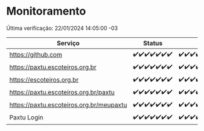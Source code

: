 # Monitoramento

Última verificação: 22/01/2024 14:05:00 -03

|Serviço|Status|Últimas 24h|
|---|---|---|
|https://github.com|<span title="2024-01-15: OK=24">✔️</span><span title="2024-01-16: OK=24">✔️</span><span title="2024-01-17: OK=24">✔️</span><span title="2024-01-18: OK=24">✔️</span><span title="2024-01-19: OK=24">✔️</span><span title="2024-01-20: OK=24">✔️</span><span title="2024-01-21: OK=18">✔️</span>|<span title="21/01/2024 15:07:00 -03 : 200">✔️</span><span title="21/01/2024 16:03:00 -03 : 200">✔️</span><span title="21/01/2024 17:06:00 -03 : 200">✔️</span><span title="21/01/2024 18:03:00 -03 : 200">✔️</span><span title="21/01/2024 19:04:00 -03 : 200">✔️</span><span title="21/01/2024 20:06:00 -03 : 200">✔️</span><span title="21/01/2024 21:33:00 -03 : 200">✔️</span><span title="21/01/2024 22:54:00 -03 : 200">✔️</span><span title="21/01/2024 23:26:00 -03 : 200">✔️</span><span title="22/01/2024 00:07:00 -03 : 200">✔️</span><span title="22/01/2024 01:08:00 -03 : 200">✔️</span><span title="22/01/2024 02:06:00 -03 : 200">✔️</span><span title="22/01/2024 03:09:00 -03 : 200">✔️</span><span title="22/01/2024 04:06:00 -03 : 200">✔️</span><span title="22/01/2024 05:09:00 -03 : 200">✔️</span><span title="22/01/2024 06:07:00 -03 : 200">✔️</span><span title="22/01/2024 07:07:00 -03 : 200">✔️</span><span title="22/01/2024 08:04:00 -03 : 200">✔️</span><span title="22/01/2024 09:12:00 -03 : 200">✔️</span><span title="22/01/2024 10:10:00 -03 : 200">✔️</span><span title="22/01/2024 11:06:00 -03 : 200">✔️</span><span title="22/01/2024 12:07:00 -03 : 200">✔️</span><span title="22/01/2024 13:08:00 -03 : 200">✔️</span><span title="22/01/2024 14:05:00 -03 : 200">✔️</span>|
|https://paxtu.escoteiros.org.br|<span title="2024-01-15: OK=24">✔️</span><span title="2024-01-16: OK=24">✔️</span><span title="2024-01-17: OK=24">✔️</span><span title="2024-01-18: OK=24">✔️</span><span title="2024-01-19: OK=24">✔️</span><span title="2024-01-20: OK=24">✔️</span><span title="2024-01-21: OK=18">✔️</span>|<span title="21/01/2024 15:07:00 -03 : 200">✔️</span><span title="21/01/2024 16:03:00 -03 : 200">✔️</span><span title="21/01/2024 17:06:00 -03 : 200">✔️</span><span title="21/01/2024 18:03:00 -03 : 200">✔️</span><span title="21/01/2024 19:04:00 -03 : 200">✔️</span><span title="21/01/2024 20:06:00 -03 : 200">✔️</span><span title="21/01/2024 21:33:00 -03 : 200">✔️</span><span title="21/01/2024 22:54:00 -03 : 200">✔️</span><span title="21/01/2024 23:26:00 -03 : 200">✔️</span><span title="22/01/2024 00:07:00 -03 : 200">✔️</span><span title="22/01/2024 01:08:00 -03 : 200">✔️</span><span title="22/01/2024 02:06:00 -03 : 200">✔️</span><span title="22/01/2024 03:09:00 -03 : 200">✔️</span><span title="22/01/2024 04:06:00 -03 : 200">✔️</span><span title="22/01/2024 05:09:00 -03 : 200">✔️</span><span title="22/01/2024 06:07:00 -03 : 200">✔️</span><span title="22/01/2024 07:07:00 -03 : 200">✔️</span><span title="22/01/2024 08:04:00 -03 : 200">✔️</span><span title="22/01/2024 09:12:00 -03 : 200">✔️</span><span title="22/01/2024 10:10:00 -03 : 200">✔️</span><span title="22/01/2024 11:06:00 -03 : 200">✔️</span><span title="22/01/2024 12:07:00 -03 : 200">✔️</span><span title="22/01/2024 13:08:00 -03 : 200">✔️</span><span title="22/01/2024 14:05:00 -03 : 200">✔️</span>|
|https://escoteiros.org.br|<span title="2024-01-15: OK=24">✔️</span><span title="2024-01-16: OK=24">✔️</span><span title="2024-01-17: OK=24">✔️</span><span title="2024-01-18: OK=24">✔️</span><span title="2024-01-19: OK=24">✔️</span><span title="2024-01-20: OK=24">✔️</span><span title="2024-01-21: OK=18">✔️</span>|<span title="21/01/2024 15:07:00 -03 : 200">✔️</span><span title="21/01/2024 16:03:00 -03 : 200">✔️</span><span title="21/01/2024 17:06:00 -03 : 200">✔️</span><span title="21/01/2024 18:03:00 -03 : 200">✔️</span><span title="21/01/2024 19:04:00 -03 : 200">✔️</span><span title="21/01/2024 20:06:00 -03 : 200">✔️</span><span title="21/01/2024 21:33:00 -03 : 200">✔️</span><span title="21/01/2024 22:54:00 -03 : 200">✔️</span><span title="21/01/2024 23:26:00 -03 : 200">✔️</span><span title="22/01/2024 00:07:00 -03 : 200">✔️</span><span title="22/01/2024 01:08:00 -03 : 200">✔️</span><span title="22/01/2024 02:06:00 -03 : 200">✔️</span><span title="22/01/2024 03:09:00 -03 : 200">✔️</span><span title="22/01/2024 04:06:00 -03 : 200">✔️</span><span title="22/01/2024 05:09:00 -03 : 200">✔️</span><span title="22/01/2024 06:07:00 -03 : 200">✔️</span><span title="22/01/2024 07:07:00 -03 : 200">✔️</span><span title="22/01/2024 08:04:00 -03 : 200">✔️</span><span title="22/01/2024 09:12:00 -03 : 200">✔️</span><span title="22/01/2024 10:10:00 -03 : 200">✔️</span><span title="22/01/2024 11:06:00 -03 : 200">✔️</span><span title="22/01/2024 12:07:00 -03 : 200">✔️</span><span title="22/01/2024 13:08:00 -03 : 200">✔️</span><span title="22/01/2024 14:05:00 -03 : 200">✔️</span>|
|https://paxtu.escoteiros.org.br/paxtu|<span title="2024-01-15: OK=24">✔️</span><span title="2024-01-16: OK=24">✔️</span><span title="2024-01-17: OK=24">✔️</span><span title="2024-01-18: OK=24">✔️</span><span title="2024-01-19: OK=24">✔️</span><span title="2024-01-20: OK=24">✔️</span><span title="2024-01-21: OK=18">✔️</span>|<span title="21/01/2024 15:07:00 -03 : 200">✔️</span><span title="21/01/2024 16:03:00 -03 : 200">✔️</span><span title="21/01/2024 17:06:00 -03 : 200">✔️</span><span title="21/01/2024 18:03:00 -03 : 200">✔️</span><span title="21/01/2024 19:04:00 -03 : 200">✔️</span><span title="21/01/2024 20:06:00 -03 : 200">✔️</span><span title="21/01/2024 21:33:00 -03 : 200">✔️</span><span title="21/01/2024 22:54:00 -03 : 200">✔️</span><span title="21/01/2024 23:26:00 -03 : 200">✔️</span><span title="22/01/2024 00:07:00 -03 : 200">✔️</span><span title="22/01/2024 01:08:00 -03 : 200">✔️</span><span title="22/01/2024 02:06:00 -03 : 200">✔️</span><span title="22/01/2024 03:09:00 -03 : 200">✔️</span><span title="22/01/2024 04:06:00 -03 : 200">✔️</span><span title="22/01/2024 05:09:00 -03 : 200">✔️</span><span title="22/01/2024 06:07:00 -03 : 200">✔️</span><span title="22/01/2024 07:07:00 -03 : 200">✔️</span><span title="22/01/2024 08:04:00 -03 : 200">✔️</span><span title="22/01/2024 09:12:00 -03 : 200">✔️</span><span title="22/01/2024 10:10:00 -03 : 200">✔️</span><span title="22/01/2024 11:06:00 -03 : 200">✔️</span><span title="22/01/2024 12:07:00 -03 : 200">✔️</span><span title="22/01/2024 13:08:00 -03 : 200">✔️</span><span title="22/01/2024 14:05:00 -03 : 200">✔️</span>|
|https://paxtu.escoteiros.org.br/meupaxtu|<span title="2024-01-15: OK=24">✔️</span><span title="2024-01-16: OK=24">✔️</span><span title="2024-01-17: OK=24">✔️</span><span title="2024-01-18: OK=24">✔️</span><span title="2024-01-19: OK=24">✔️</span><span title="2024-01-20: OK=24">✔️</span><span title="2024-01-21: OK=18">✔️</span>|<span title="21/01/2024 15:07:00 -03 : 200">✔️</span><span title="21/01/2024 16:03:00 -03 : 200">✔️</span><span title="21/01/2024 17:06:00 -03 : 200">✔️</span><span title="21/01/2024 18:03:00 -03 : 200">✔️</span><span title="21/01/2024 19:04:00 -03 : 200">✔️</span><span title="21/01/2024 20:06:00 -03 : 200">✔️</span><span title="21/01/2024 21:33:00 -03 : 200">✔️</span><span title="21/01/2024 22:54:00 -03 : 200">✔️</span><span title="21/01/2024 23:26:00 -03 : 200">✔️</span><span title="22/01/2024 00:07:00 -03 : 200">✔️</span><span title="22/01/2024 01:08:00 -03 : 200">✔️</span><span title="22/01/2024 02:06:00 -03 : 200">✔️</span><span title="22/01/2024 03:09:00 -03 : 200">✔️</span><span title="22/01/2024 04:06:00 -03 : 200">✔️</span><span title="22/01/2024 05:09:00 -03 : 200">✔️</span><span title="22/01/2024 06:07:00 -03 : 200">✔️</span><span title="22/01/2024 07:07:00 -03 : 200">✔️</span><span title="22/01/2024 08:04:00 -03 : 200">✔️</span><span title="22/01/2024 09:12:00 -03 : 200">✔️</span><span title="22/01/2024 10:10:00 -03 : 200">✔️</span><span title="22/01/2024 11:06:00 -03 : 200">✔️</span><span title="22/01/2024 12:07:00 -03 : 200">✔️</span><span title="22/01/2024 13:08:00 -03 : 200">✔️</span><span title="22/01/2024 14:05:00 -03 : 200">✔️</span>|
|Paxtu Login|<span title="2024-01-15: OK=24">✔️</span><span title="2024-01-16: OK=24">✔️</span><span title="2024-01-17: OK=24">✔️</span><span title="2024-01-18: OK=24">✔️</span><span title="2024-01-19: OK=24">✔️</span><span title="2024-01-20: OK=24">✔️</span><span title="2024-01-21: OK=18">✔️</span>|<span title="21/01/2024 15:07:00 -03 : 200">✔️</span><span title="21/01/2024 16:03:00 -03 : 200">✔️</span><span title="21/01/2024 17:06:00 -03 : 200">✔️</span><span title="21/01/2024 18:03:00 -03 : 200">✔️</span><span title="21/01/2024 19:04:00 -03 : 200">✔️</span><span title="21/01/2024 20:06:00 -03 : 200">✔️</span><span title="21/01/2024 21:33:00 -03 : 200">✔️</span><span title="21/01/2024 22:54:00 -03 : 200">✔️</span><span title="21/01/2024 23:26:00 -03 : 200">✔️</span><span title="22/01/2024 00:07:00 -03 : 200">✔️</span><span title="22/01/2024 01:08:00 -03 : 200">✔️</span><span title="22/01/2024 02:06:00 -03 : 200">✔️</span><span title="22/01/2024 03:09:00 -03 : 200">✔️</span><span title="22/01/2024 04:06:00 -03 : 200">✔️</span><span title="22/01/2024 05:09:00 -03 : 200">✔️</span><span title="22/01/2024 06:07:00 -03 : 200">✔️</span><span title="22/01/2024 07:07:00 -03 : 200">✔️</span><span title="22/01/2024 08:04:00 -03 : 200">✔️</span><span title="22/01/2024 09:12:00 -03 : 200">✔️</span><span title="22/01/2024 10:10:00 -03 : 200">✔️</span><span title="22/01/2024 11:06:00 -03 : 200">✔️</span><span title="22/01/2024 12:07:00 -03 : 200">✔️</span><span title="22/01/2024 13:08:00 -03 : 200">✔️</span><span title="22/01/2024 14:05:00 -03 : 200">✔️</span>|
